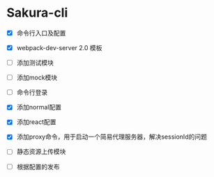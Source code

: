 # Sakura-cli

- [x] 命令行入口及配置
- [x] webpack-dev-server 2.0 模板
- [ ] 添加测试模块
- [ ] 添加mock模块
- [ ] 命令行登录
- [x] 添加normal配置
- [x] 添加react配置
- [x] 添加proxy命令，用于启动一个简易代理服务器，解决sessionId的问题
- [ ] 静态资源上传模块
- [ ] 根据配置的发布

